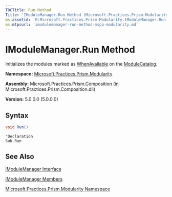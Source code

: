 ```yaml
---
TOCTitle: Run Method
Title: 'IModuleManager.Run Method (Microsoft.Practices.Prism.Modularity)'
ms:assetid: 'M:Microsoft.Practices.Prism.Modularity.IModuleManager.Run'
ms:mtpsurl: 'imodulemanager-run-method-mspp-modularity.md'
---
```


# IModuleManager.Run Method

Initializes the modules marked as [WhenAvailable](initializationmode-enumeration-mspp-modularity.md) on the [ModuleCatalog](modulecatalog-class-mspp-modularity.md).

**Namespace:** [Microsoft.Practices.Prism.Modularity](mspp-modularity-namespace.md)

**Assembly:** Microsoft.Practices.Prism.Composition (in Microsoft.Practices.Prism.Composition.dll)

**Version:** 5.0.0.0 (5.0.0.0)

## Syntax

```C#
void Run()
```

```VB
'Declaration
Sub Run
```

## See Also
[IModuleManager Interface](imodulemanager-interface-mspp-modularity.md)

[IModuleManager Members](imodulemanager-members-mspp-modularity.md)

[Microsoft.Practices.Prism.Modularity Namespace](mspp-modularity-namespace.md)
